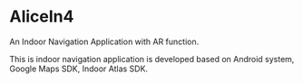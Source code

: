 # AliceIn4

An Indoor Navigation Application with AR function.  

This is indoor navigation application is developed based on Android system, Google Maps SDK, Indoor Atlas SDK.
